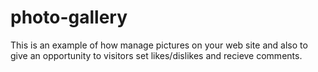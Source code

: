# photo-gallery

This is an example of how manage pictures on your web site and also to give an opportunity to visitors set likes/dislikes and recieve comments.
